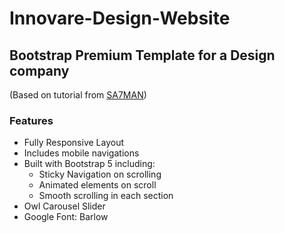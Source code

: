 # Innovare-Design-Website
## Bootstrap Premium Template for a Design company
(Based on tutorial from [SA7MAN](https://www.youtube.com/watch?v=w2zix0oYyE8))

### Features
* Fully Responsive Layout
* Includes mobile navigations
* Built with Bootstrap 5 including:
    - Sticky Navigation on scrolling
    - Animated elements on scroll
    - Smooth scrolling in each section
* Owl Carousel Slider
* Google Font: Barlow 

